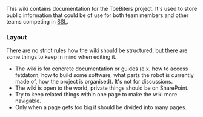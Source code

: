This wiki contains documentation for the ToeBiters project. It's used to store public information that could be of use for both team members and other teams competing in [SSL](https://ssl.robocup.org/).

### Layout
There are no strict rules how the wiki should be structured, but there are some things to keep in mind when editing it.
- The wiki is for concrete documentation or guides (e.x. how to access fetdatorn, how to build some software, what parts the robot is currently made of, how the project is organised). It's not for discussions.
- The wiki is open to the world, private things should be on SharePoint.
- Try to keep related things within one page to make the wiki more navigable.
- Only when a page gets too big it should be divided into many pages.